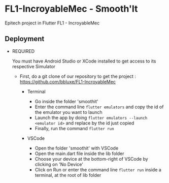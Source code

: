 # FL1-IncroyableMec - Smooth'It

Epitech project in Flutter
FL1 - IncroyableMec

## Deployment

* REQUIRED

  You must have Android Studio or XCode installed to get access to its respective Simulator

  - First, do a git clone of our repository to get the project : https://github.com/bbluxe/FL1-IncroyableMec

      * Terminal
    
          - Go inside the folder 'smoothit'
          - Enter the command line ```flutter emulators``` and copy the id of the emulator you want to launch
          - Launch the app by doing ```flutter emulators --launch <emulator id>``` and replace <emulator id> by the id just copied
          - Finally, run the command ```flutter run```

      * VSCode

          - Open the folder 'smoothit' with VSCode
          - Open the main.dart file inside the lib folder
          - Choose your device at the bottom-right of VSCode by clicking on 'No Device'
          - Click on Run or enter the command line ```flutter run``` inside a terminal, at the root of lib folder
